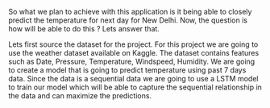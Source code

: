 So what we plan to achieve with this application is it being able to closely predict the temperature for next day for New Delhi. Now, the question is how will be able to do this ? Lets answer that. 

Lets first source the dataset for the project. For this project we are going to use the weather dataset available on Kaggle. The dataset contains features such as Date, Pressure, Temperature, Windspeed, Humidity. We are going to create a model that is going to predict temperature using past 7 days data. Since the data is a sequential data we are going to use a LSTM model to train our model which will be able to capture the sequential relationship in the data and can maximize the predictions. 



